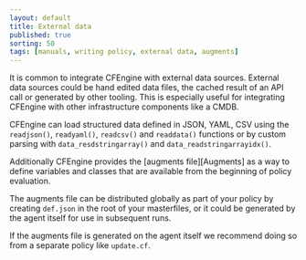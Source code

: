 ```yaml
---
layout: default
title: External data
published: true
sorting: 50
tags: [manuals, writing policy, external data, augments]
---
```


It is common to integrate CFEngine with external data sources. External data
sources could be hand edited data files, the cached result of an API call or
generated by other tooling. This is especially useful for integrating CFEngine
with other infrastructure components like a CMDB.

CFEngine can load structured data defined in JSON, YAML, CSV using the
`readjson()`, `readyaml()`, `readcsv()` and `readdata()` functions or by custom
parsing with `data_resdstringarray()` and `data_readstringarrayidx()`.

Additionally CFEngine provides the [augments file][Augments] as a way to define variables
and classes that are available from the beginning of policy evaluation.

The augments file can be distributed globally as part of your policy by creating
`def.json` in the root of your masterfiles, or it could be generated by the
agent itself for use in subsequent runs.

If the augments file is generated on the agent itself we recommend doing so from
a separate policy like `update.cf`.
